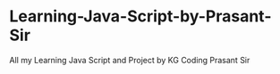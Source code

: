 # Learning-Java-Script-by-Prasant-Sir
All my Learning Java Script and Project by KG Coding Prasant Sir
